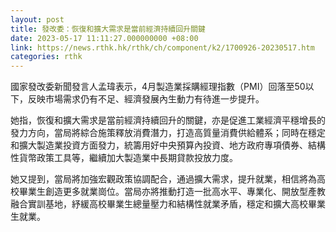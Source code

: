 ```yaml
---
layout: post
title: 發改委：恢復和擴大需求是當前經濟持續回升關鍵
date: 2023-05-17 11:11:27.000000000 +08:00
link: https://news.rthk.hk/rthk/ch/component/k2/1700926-20230517.htm
categories: rthk
---
```


國家發改委新聞發言人孟瑋表示，4月製造業採購經理指數（PMI）回落至50以下，反映市場需求仍有不足、經濟發展內生動力有待進一步提升。

她指，恢復和擴大需求是當前經濟持續回升的關鍵，亦是促進工業經濟平穩增長的發力方向，當局將綜合施策釋放消費潛力，打造高質量消費供給體系；同時在穩定和擴大製造業投資方面發力，統籌用好中央預算內投資、地方政府專項債券、結構性貨幣政策工具等，繼續加大製造業中長期貸款投放力度。

她又提到，當局將加強宏觀政策協調配合，通過擴大需求，提升就業，相信將為高校畢業生創造更多就業崗位。當局亦將推動打造一批高水平、專業化、開放型產教融合實訓基地，紓緩高校畢業生總量壓力和結構性就業矛盾，穩定和擴大高校畢業生就業。
